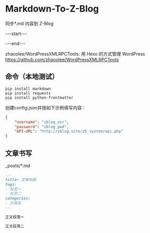 # Markdown-To-Z-Blog
同步*.md 内容到 Z-Blog

---start---

---end---

zhaoolee/WordPressXMLRPCTools: 用 Hexo 的方式管理 WordPress
https://github.com/zhaoolee/WordPressXMLRPCTools

## 命令（本地测试）

```shell
pip install markdown
pip install requests
pip install python-frontmatter
```

创建config.json并按如下示例填写内容：

```json
{
    "username": "zblog_usr",
    "password": "zblog_pwd",
    "API-URL": "http://zblog.site/zb_system/api.php"
}
```

## 文章书写

_posts/*.md

```md
---
title: 文章标题
tags:
- 标签一
- 标签二
categories:
- 分类名
---

正文段落一

正文段落二

```

